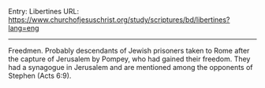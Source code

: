 Entry: Libertines
URL: https://www.churchofjesuschrist.org/study/scriptures/bd/libertines?lang=eng

---

Freedmen. Probably descendants of Jewish prisoners taken to Rome after the capture of Jerusalem by Pompey, who had gained their freedom. They had a synagogue in Jerusalem and are mentioned among the opponents of Stephen (Acts 6:9).
